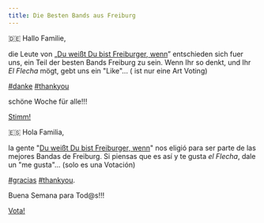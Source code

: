 ```yaml
---
title: Die Besten Bands aus Freiburg
---
```


🇩🇪 Hallo Familie,

die Leute von „[Du weißt Du bist Freiburger, wenn](https://www.facebook.com/DubistFreiburger/)” entschieden sich fuer uns, ein Teil der besten Bands Freiburg zu sein. Wenn Ihr so denkt, und Ihr _El Flecha_ mögt, gebt uns ein "Like"... ( ist nur eine Art Voting)

[‪#‎danke](https://www.facebook.com/hashtag/danke?source=feed_text&story_id=1484574341844591)‬ [#‎thankyou‬](https://www.facebook.com/hashtag/thankyou?source=feed_text&story_id=1484574341844591)

schöne Woche für alle!!!

<a href="http://freiburg.stadtbesten.de/besten-liste/die-besten-bands-aus-freiburg1/" class="button">Stimm!</a>

🇪🇸 Hola Familia,

la gente "[Du weißt Du bist Freiburger, wenn](https://www.facebook.com/DubistFreiburger/)" nos eligió para ser parte de las mejores Bandas de Freiburg. Si piensas que es así y te gusta _el Flecha_, dale un "me gusta"... (solo es una Votación)

‪[#‎gracias‬](https://www.facebook.com/hashtag/gracias?source=feed_text&story_id=1484574341844591) [‪#‎thankyou‬](https://www.facebook.com/hashtag/thankyou?source=feed_text&story_id=1484574341844591).

Buena Semana para Tod@s!!!

<a href="http://freiburg.stadtbesten.de/besten-liste/die-besten-bands-aus-freiburg1/" class="button">Vota!</a>

